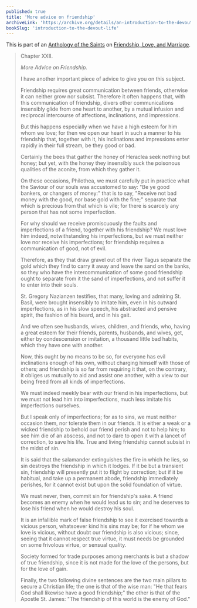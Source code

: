 ```yaml
---
published: true
title: 'More advice on friendship'
archiveLink: 'https://archive.org/details/an-introduction-to-the-devout-life/page/159?view=theater'
bookSlug: 'introduction-to-the-devout-life'
---
```


This is part of an [Anthology of the Saints](/anthologies.html) on [Friendship, Love, and Marriage](/anthologies/friendship-love-and-marriage.html).

> Chapter XXII.
>
> *More Advice on Friendship.*
>
> I have another important piece of advice to give you on this subject.
>
> Friendship requires great communication between friends, otherwise it can neither grow nor subsist. Therefore it often happens that, with this communication of friendship, divers other communications insensibly glide from one heart to another, by a mutual infusion and reciprocal intercourse of affections, inclinations, and impressions.
>
> But this happens especially when we have a high esteem for him whom we love; for then we open our heart in such a manner to his friendship that, together with it, his inclinations and impressions enter rapidly in their full stream, be they good or bad.
>
> Certainly the bees that gather the honey of Heraclea seek nothing but honey; but yet, with the honey they insensibly suck the poisonous qualities of the aconite, from which they gather it.
>
> On these occasions, Philothea, we must carefully put in practice what the Saviour of our souls was accustomed to say: "Be ye good bankers, or changers of money:" that is to say, "Receive not bad money with the good, nor base gold with the fine;" separate that which is precious from that which is vile; for there is scarcely any person that has not some imperfection.
>
> For why should we receive promiscuously the faults and imperfections of a friend, together with his friendship? We must love him indeed, notwithstanding his imperfections, but we must neither love nor receive his imperfections; for friendship requires a communication of good, not of evil.
>
> Therefore, as they that draw gravel out of the river Tagus separate the gold which they find to carry it away and leave the sand on the banks, so they who have the intercommunication of some good friendship ought to separate from it the sand of imperfections, and not suffer it to enter into their souls.
>
> St. Gregory Nazianzen testifies, that many, loving and admiring St. Basil, were brought insensibly to imitate him, even in his outward imperfections, as in his slow speech, his abstracted and pensive spirit, the fashion of his beard, and in his gait.
>
> And we often see husbands, wives, children, and friends, who, having a great esteem for their friends, parents, husbands, and wives, get, either by condescension or imitation, a thousand little bad habits, which they have one with another.
>
> Now, this ought by no means to be so, for everyone has evil inclinations enough of his own, without charging himself with those of others; and friendship is so far from requiring it that, on the contrary, it obliges us mutually to aid and assist one another, with a view to our being freed from all kinds of imperfections.
>
> We must indeed meekly bear with our friend in his imperfections, but we must not lead him into imperfections, much less imitate his imperfections ourselves.
>
> But I speak only of imperfections; for as to sins, we must neither occasion them, nor tolerate them in our friends. It is either a weak or a wicked friendship to behold our friend perish and not to help him; to see him die of an abscess, and not to dare to open it with a lancet of correction, to save his life. True and living friendship cannot subsist in the midst of sin.
>
> It is said that the salamander extinguishes the fire in which he lies, so sin destroys the friendship in which it lodges. If it be but a transient sin, friendship will presently put it to flight by correction; but if it be habitual, and take up a permanent abode, friendship immediately perishes, for it cannot exist but upon the solid foundation of virtue.
>
> We must never, then, commit sin for friendship's sake. A friend becomes an enemy when he would lead us to sin; and he deserves to lose his friend when he would destroy his soul.
>
> It is an infallible mark of false friendship to see it exercised towards a vicious person, whatsoever kind his sins may be; for if he whom we love is vicious, without doubt our friendship is also vicious; since, seeing that it cannot respect true virtue, it must needs be grounded on some frivolous virtue, or sensual quality.
>
> Society formed for trade purposes among merchants is but a shadow of true friendship, since it is not made for the love of the persons, but for the love of gain.
>
> Finally, the two following divine sentences are the two main pillars to secure a Christian life; the one is that of the wise man: "He that fears God shall likewise have a good friendship;" the other is that of the Apostle St. James: "The friendship of this world is the enemy of God."